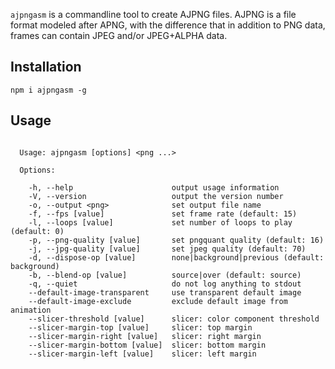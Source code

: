 `ajpngasm` is a commandline tool to create AJPNG files. AJPNG is a file format modeled after APNG,
with the difference that in addition to PNG data, frames can contain JPEG and/or JPEG+ALPHA data.

## Installation

`npm i ajpngasm -g`

## Usage

```$ ajpngasm

  Usage: ajpngasm [options] <png ...>

  Options:

    -h, --help                      output usage information
    -V, --version                   output the version number
    -o, --output <png>              set output file name
    -f, --fps [value]               set frame rate (default: 15)
    -l, --loops [value]             set number of loops to play (default: 0)
    -p, --png-quality [value]       set pngquant quality (default: 16)
    -j, --jpg-quality [value]       set jpeg quality (default: 70)
    -d, --dispose-op [value]        none|background|previous (default: background)
    -b, --blend-op [value]          source|over (default: source)
    -q, --quiet                     do not log anything to stdout
    --default-image-transparent     use transparent default image
    --default-image-exclude         exclude default image from animation
    --slicer-threshold [value]      slicer: color component threshold
    --slicer-margin-top [value]     slicer: top margin
    --slicer-margin-right [value]   slicer: right margin
    --slicer-margin-bottom [value]  slicer: bottom margin
    --slicer-margin-left [value]    slicer: left margin
```

